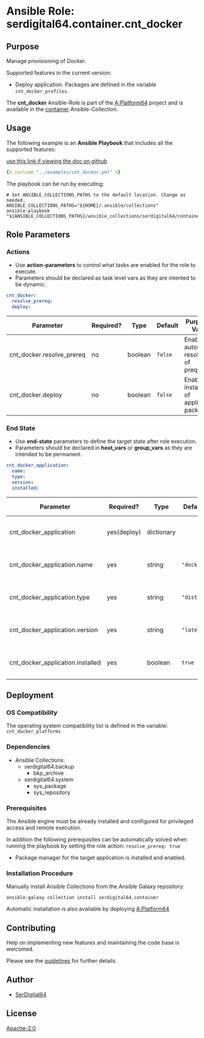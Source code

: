 # Ansible Role: serdigital64.container.cnt_docker

## Purpose

Manage provisioning of Docker.

Supported features in the current version:

- Deploy application. Packages are defined in the variable `cnt_docker_profiles`.

The **cnt_docker** Ansible-Role is part of the [A:Platform64](https://github.com/serdigital64/aplatform64) project and is available in the [container](https://aplatform64.readthedocs.io/en/latest/collections/container) Ansible-Collection.

## Usage

The following example is an **Ansible Playbook** that includes all the supported features:

[use this link if viewing the doc on github](https://github.com/aplatform64/container/blob/main/playbooks/cnt_docker.yml)

```yaml
{% include "../examples/cnt_docker.yml" %}
```

The playbook can be run by executing:

```shell
# Set ANSIBLE_COLLECTIONS_PATHS to the default location. Change as needed.
ANSIBLE_COLLECTIONS_PATHS="${HOME}/.ansible/collections"
ansible-playbook "${ANSIBLE_COLLECTIONS_PATHS}/ansible_collections/serdigital64/container/playbooks/cnt_docker.yml"
```

## Role Parameters

### Actions

- Use **action-parameters** to control what tasks are enabled for the role to execute.
- Parameters should be declared as task level vars as they are intented to be dynamic.

```yaml
cnt_docker:
  resolve_prereq:
  deploy:
```

| Parameter                 | Required? | Type    | Default | Purpose / Value                             |
| ------------------------- | --------- | ------- | ------- | ------------------------------------------- |
| cnt_docker.resolve_prereq | no        | boolean | `false` | Enable automatic resolution of prequisites  |
| cnt_docker.deploy         | no        | boolean | `false` | Enable installation of application packages |

### End State

- Use **end-state** parameters to define the target state after role execution.
- Parameters should be declared in **host_vars** or **group_vars** as they are intended to be permanent.

```yaml
cnt_docker_application:
  name:
  type:
  version:
  installed:
```

| Parameter                        | Required?   | Type       | Default    | Purpose / Value                    |
| -------------------------------- | ----------- | ---------- | ---------- | ---------------------------------- |
| cnt_docker_application           | yes(deploy) | dictionary |            | Set application package end state  |
| cnt_docker_application.name      | yes         | string     | `"docker"` | Select application package name    |
| cnt_docker_application.type      | yes         | string     | `"distro"` | Select application package type    |
| cnt_docker_application.version   | yes         | string     | `"latest"` | Select application package version |
| cnt_docker_application.installed | yes         | boolean    | `true`     | Set application package end state  |

## Deployment

### OS Compatibility

The operating system compatibility list is defined in the variable: `cnt_docker_platforms`

### Dependencies

- Ansible Collections:
  - serdigital64.backup
    - bkp_archive
  - serdigital64.system
    - sys_package
    - sys_repository

### Prerequisites

The Ansible engine must be already installed and configured for privileged access and remote execution.

In addition the following prerequisites can be automatically solved when running the playbook by setting the role action: `resolve_prereq: true`

- Package manager for the target application is installed and enabled.

### Installation Procedure

Manually install Ansible Collections from the Ansible Galaxy repository:

```shell
ansible-galaxy collection install serdigital64.container
```

Automatic installation is also available by deploying [A:Platform64](https://aplatform64.readthedocs.io/en/latest/#deployment)

## Contributing

Help on implementing new features and maintaining the code base is welcomed.

Please see the [guidelines](https://aplatform64.readthedocs.io/en/latest/contributing/CONTRIBUTING) for further details.

## Author

- [SerDigital64](https://serdigital64.github.io/)

## License

[Apache-2.0](https://www.apache.org/licenses/LICENSE-2.0.txt)
